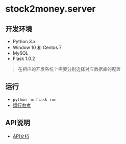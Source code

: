 # stock2money.server



## 开发环境

* Python 3.x
* Window 10 和 Centos 7 
* MySQL
* Flask 1.0.2

> 在相应的开发系统上需要分别选择对应数据库的配置



## 运行

* `python -m flask run`
* [运行参考](https://blog.csdn.net/lllllyt/article/details/89762844)



## API说明

* [API文档](https://github.com/stock2money/Dashboard/blob/master/API.md)
